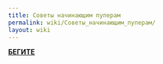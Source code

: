 ```yaml
---
title: Советы начинающим пуперам
permalink: wiki/Советы_начинающим_пуперам/
layout: wiki
---
```


**<u>БЕГИТЕ</u>**
